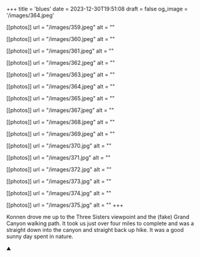 +++
title = 'blues'
date = 2023-12-30T19:51:08
draft = false
og_image = '/images/364.jpeg'

[[photos]]
  url = "/images/359.jpeg"
  alt = ""

[[photos]]
  url = "/images/360.jpeg"
  alt = ""

[[photos]]
  url = "/images/361.jpeg"
  alt = ""

[[photos]]
  url = "/images/362.jpeg"
  alt = ""

[[photos]]
  url = "/images/363.jpeg"
  alt = ""

[[photos]]
  url = "/images/364.jpeg"
  alt = ""

[[photos]]
  url = "/images/365.jpeg"
  alt = ""

[[photos]]
  url = "/images/367.jpeg"
  alt = ""

[[photos]]
  url = "/images/368.jpeg"
  alt = ""

[[photos]]
  url = "/images/369.jpeg"
  alt = ""

[[photos]]
  url = "/images/370.jpg"
  alt = ""

[[photos]]
  url = "/images/371.jpg"
  alt = ""

[[photos]]
  url = "/images/372.jpg"
  alt = ""

[[photos]]
  url = "/images/373.jpg"
  alt = ""

[[photos]]
  url = "/images/374.jpg"
  alt = ""

[[photos]]
  url = "/images/375.jpg"
  alt = ""
+++

Konnen drove me up to the Three Sisters viewpoint and the (fake) Grand Canyon walking path. It took us just over four miles to complete and was a straight down into the canyon and straight back up hike. It was a good sunny day spent in nature.

⛰️
